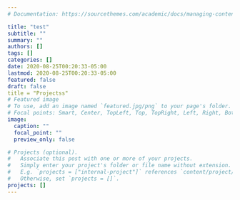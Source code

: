 ```yaml
---
# Documentation: https://sourcethemes.com/academic/docs/managing-content/

title: "test"
subtitle: ""
summary: ""
authors: []
tags: []
categories: []
date: 2020-08-25T00:20:33-05:00
lastmod: 2020-08-25T00:20:33-05:00
featured: false
draft: false
title = "Projectss"
# Featured image
# To use, add an image named `featured.jpg/png` to your page's folder.
# Focal points: Smart, Center, TopLeft, Top, TopRight, Left, Right, BottomLeft, Bottom, BottomRight.
image:
  caption: ""
  focal_point: ""
  preview_only: false

# Projects (optional).
#   Associate this post with one or more of your projects.
#   Simply enter your project's folder or file name without extension.
#   E.g. `projects = ["internal-project"]` references `content/project/deep-learning/index.md`.
#   Otherwise, set `projects = []`.
projects: []
---
```

